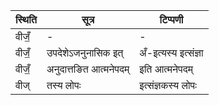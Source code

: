 | स्थिति | सूत्र | टिप्पणी |
| ----- | ------- | ------ |
| वीजँ॒ | - | - |
| वीजँ॒ | उपदेशेऽजनुनासिक इत् | अँ-इत्यस्य इत्संज्ञा |
| वीजँ॒ | अनुदात्तङित आत्मनेपदम् | इति आत्मनेपदम् |
| वीज् | तस्य लोपः | इत्संज्ञकस्य लोपः |
